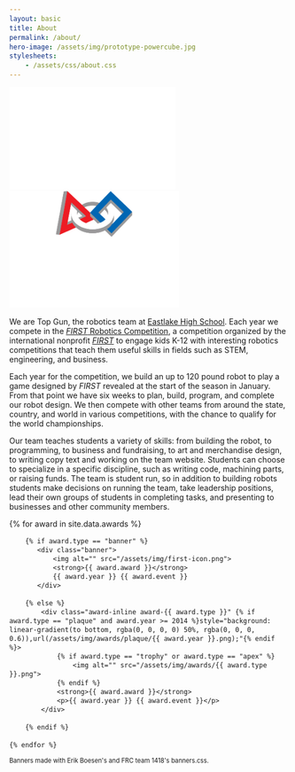 ```yaml
---
layout: basic
title: About
permalink: /about/
hero-image: /assets/img/prototype-powercube.jpg
stylesheets:
    - /assets/css/about.css
---
```


<div class="centered-content">
    <img alt="Top Gun Logo" src="/assets/img/logo-invert.svg" style="width:300px;">
    <img alt="FIRST Robotics Competition Logo" src="/assets/img/frc-logo-white.png" style="height: 210px;">
</div>

We are Top Gun, the robotics team at [Eastlake High School](https://ehs.lwsd.org). Each year we compete in the [_FIRST_ Robotics Competition](https://firstinspires.org/frc), a competition organized by the international nonprofit [_FIRST_](https://firstinspires.org) to engage kids K-12 with interesting robotics competitions that teach them useful skills in fields such as STEM, engineering, and business.

Each year for the competition, we build an up to 120 pound robot to play a game designed by _FIRST_ revealed at the start of the season in January. From that point we have six weeks to plan, build, program, and complete our robot design. We then compete with other teams from around the state, country, and world in various competitions, with the chance to qualify for the world championships.

Our team teaches students a variety of skills: from building the robot, to programming, to business and fundraising, to art and merchandise design, to writing copy text and working on the team website. Students can choose to specialize in a specific discipline, such as writing code, machining parts, or raising funds. The team is student run, so in addition to building robots students make decisions on running the team, take leadership positions, lead their own groups of students in completing tasks, and presenting to businesses and other community members.

<div class="centered-content banners">
    {% for award in site.data.awards %}
    
        {% if award.type == "banner" %}
           <div class="banner">
               <img alt="" src="/assets/img/first-icon.png">
               <strong>{{ award.award }}</strong>
               {{ award.year }} {{ award.event }}
           </div>
    
        {% else %}
            <div class="award-inline award-{{ award.type }}" {% if award.type == "plaque" and award.year >= 2014 %}style="background: linear-gradient(to bottom, rgba(0, 0, 0, 0) 50%, rgba(0, 0, 0, 0.6)),url(/assets/img/awards/plaque/{{ award.year }}.png);"{% endif %}>
                {% if award.type == "trophy" or award.type == "apex" %}
                    <img alt="" src="/assets/img/awards/{{ award.type }}.png">
                {% endif %}
                <strong>{{ award.award }}</strong>
                <p>{{ award.year }} {{ award.event }}</p>
            </div>
        
        {% endif %}
    
    {% endfor %}   
</div>

<div class="centered-content" style="font-size: 0.8em; color: #555;">
    <a href="https://github.com/frc1418/banners.css" style="text-decoration: none;">
        Banners made with Erik Boesen's and FRC team 1418's banners.css.
    </a>
</div>
